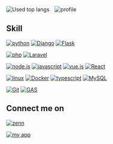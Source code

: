<!--![yoshiki495's GitHub Stats](https://github-readme-stats.vercel.app/api?username=yoshiki495&show_icons=true&theme=cobalt&count_private=true&include_all_commits=true)-->
![Used top langs](https://github-readme-stats.vercel.app/api/top-langs/?username=yoshiki495&layout=compact&theme=dark&langs_count=10&count_private=true&line_height=50&card_width=270)　![profile](https://github-readme-stats.vercel.app/api?username=yoshiki495&show_icons=true&theme=dark&count_private=true&include_all_commits=true&count_private=true&line_height=28&card_width=30)

## Skill

[![python](https://img.shields.io/badge/Python-000?style=for-the-badge&logo=Python&logoColor=A)]()    [![Django](https://img.shields.io/badge/Django-000?style=for-the-badge&logo=Django&logoColor=FF000)]()  [![Flask](https://img.shields.io/badge/Flask-000?style=for-the-badge&logo=Flask&logoColor=FF000)]()

[![php](https://img.shields.io/badge/PHP-000?style=for-the-badge&logo=PHP&logoColor=A)]()    [![Laravel](https://img.shields.io/badge/Laravel-000?style=for-the-badge&logo=Laravel&logoColor=FF000)]() 

[![node.js](https://img.shields.io/badge/Node.js-000?style=for-the-badge&logo=Node.js&logoColor=FF000)]()    [![javascript](https://img.shields.io/badge/Javascript-000?style=for-the-badge&logo=Javascript&logoColor=A)]()    [![vue.js](https://img.shields.io/badge/Vue.js-000?style=for-the-badge&logo=Vue.js&logoColor=A)]()    [![React](https://img.shields.io/badge/react-000?style=for-the-badge&logo=React&logoColor=FF000)]()

[![linux](https://img.shields.io/badge/Linux-000?style=for-the-badge&logo=Linux&logoColor=)]()    [![Docker](https://img.shields.io/badge/Docker-000?style=for-the-badge&logo=Docker&logoColor=)]()    [![typescript](https://img.shields.io/badge/Typescript-000?style=for-the-badge&logo=Typescript&logoColor=)]()     [![MySQL](https://img.shields.io/badge/MySql-000?style=for-the-badge&logo=MySql&logoColor=)]()

[![Git](https://img.shields.io/badge/Git-000?style=for-the-badge&logo=Git&logoColor=)]()  [![GAS](https://img.shields.io/badge/GAS-000?style=for-the-badge&logo=google&logoColor=FF000)]() 

## Connect me on

[![zenn](https://img.shields.io/badge/zenn-000?style=for-the-badge&logo=zenn&logoColor=FF000)](https://zenn.dev/yoshiki495)

[![my app](https://img.shields.io/badge/apple-000?style=for-the-badge&logo=apple&logoColor=blue)](https://apps.apple.com/jp/app/new-job-with/id1611340066)
